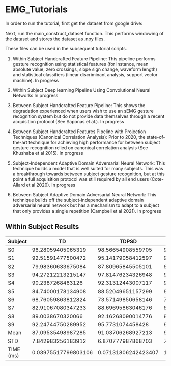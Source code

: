 # EMG_Tutorials

In order to run the tutorial, first get the dataset from google drive: 

Next, run the main_construct_dataset function.  This performs windowing of the dataset and stores the dataset as .npy files.

These files can be used in the subsequent tutorial scripts.

1. Within Subject Handcrafted Feature Pipeline:
This pipeline performs gesture recognition using statistical features (for instance, mean absolute value, zero crossings, slope sign change, waveform length) and statistical classifiers (linear discriminant analysis, support vector machine).
In progress

2. Within Subject Deep learning Pipeline Using Convolutional Neural Networks
In progress


3. Between Subject Handcrafted Feature Pipeline:
This shows the degradation experienced when users wish to use an sEMG gesture recognition system but do not provide data themselves through a recent acquisition protocol (See Saponas et al.).
In progress


4. Between Subject Handcrafted Features Pipeline with Projection Techniques (Canonical Correlation Analysis):
Prior to 2020, the state-of-the-art technique for achieving high performance for between subject gesture recognition relied on canonical correlation analysis (See Khushaba et al 2015).
In progress


5. Subject-Independent Adaptive Domain Adversarial Neural Network:
This technique builds a model that is well suited for many subjects.  This was a breakthrough towards between subject gesture recognition, but at this point a full acquisition protocol was still required by all end users (Cote-Allard et al 2020).
In progress


6. Between Subject Adaptive Domain Adversarial Neural Network:
This technique builds off the subject-independent adaptive domain adversarial neural network but has a mechanism to adapt to a subject that only provides a single repetition (Campbell et al 2021).
In progress




## Within Subject Results

| Subject |  TD | TDPSD | LSF4 | LSF9 |  CNN |
| --- | --- | --- | --- | --- | --- |
| S0 | 96.28059405065319 | 98.56654908559705 | 98.35276652018267 | 98.7307863078328 | 99.27183576505873 |
| S1 | 92.51591477500472 | 95.14179058412597 | 95.20592566635236 | 96.12663088881233 | 88.30453202795954 |
| S2 | 79.98360633675084 | 87.80965845505101 | 87.40853755760294 | 88.49376938758729 | 74.31194784487226 |
| S3 | 94.27212213215147 | 97.81476234326948 | 96.9501681444503 | 97.38578874842342 | 94.01735411931223 |
| S4 | 90.2387268463126 | 92.31312443007117 | 92.97773680298462 | 94.35339496396251 | 91.04222380867375 |
| S5 | 84.74000178134908 | 88.52049651157299 | 88.1928249760174 | 88.39310135008016 | 88.56298323336847 |
| S6 | 68.76059863812824 | 73.57149850658146 | 71.9219018079592 | 74.72747812834588 | 64.35509138799098 |
| S7 | 82.91067080347233 | 88.69695863046176 | 87.75371866558746 | 87.96901335158972 | 82.40592801929007 |
| S8 | 89.0038670320066 | 92.16268090014776 | 92.7841280938596 | 93.19802624276724 | 87.86034090850798 |
| S9 | 92.24744750289952 | 95.7731074458428 | 95.40857665655058 | 96.16485755785428 | 94.2112584475348 |
| Mean |  87.09535498987285 | 91.03706268927213 | 90.69562848915473 | 91.55428469272556 |  86.43434955625688 |
| STD |  7.842983256183912 | 6.870777987868703 | 7.266719880825716 | 6.734721042939276 |  9.822180955021787 |
| TIME (ms) |  0.03975517799803106 | 0.07131806242423407 | 1.3518062178069783 | 1.4118450304628045 | -- |

